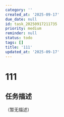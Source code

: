 ```yaml
---
category: ''
created_at: '2025-09-17'
due_date: null
id: task_20250917211735
priority: medium
reminder: null
status: todo
tags: []
title: '111'
updated_at: '2025-09-17'
---
```


# 111

## 任务描述
（暂无描述）

